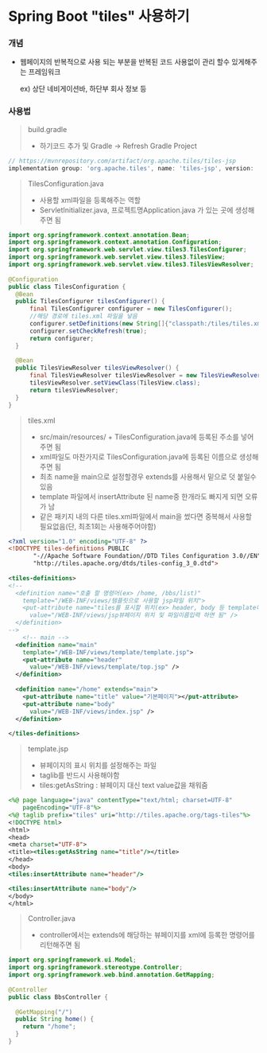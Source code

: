 # Spring Boot "tiles" 사용하기

### 개념

- 웹페이지의 반복적으로 사용 되는 부분을 반복된 코드 사용없이 관리 할수 있게해주는 프레임워크

  ex) 상단 네비게이션바, 하단부 회사 정보 등

### 사용법

> build.gradle
>
> - 하기코드 추가 및 Gradle -> Refresh Gradle Project

```gradle
// https://mvnrepository.com/artifact/org.apache.tiles/tiles-jsp
implementation group: 'org.apache.tiles', name: 'tiles-jsp', version: '3.0.8'
```

> TilesConfiguration.java
>
> - 사용할 xml파일을 등록해주는 역할
> - ServletInitializer.java, 프로젝트명Application.java 가 있는 곳에 생성해주면 됨

```java
import org.springframework.context.annotation.Bean;
import org.springframework.context.annotation.Configuration;
import org.springframework.web.servlet.view.tiles3.TilesConfigurer;
import org.springframework.web.servlet.view.tiles3.TilesView;
import org.springframework.web.servlet.view.tiles3.TilesViewResolver;
 
@Configuration
public class TilesConfiguration {
  @Bean
  public TilesConfigurer tilesConfigurer() {
      final TilesConfigurer configurer = new TilesConfigurer();
      //해당 경로에 tiles.xml 파일을 넣음
      configurer.setDefinitions(new String[]{"classpath:/tiles/tiles.xml"});
      configurer.setCheckRefresh(true);
      return configurer;
  }
 
  @Bean
  public TilesViewResolver tilesViewResolver() {
      final TilesViewResolver tilesViewResolver = new TilesViewResolver();
      tilesViewResolver.setViewClass(TilesView.class);
      return tilesViewResolver;
  }
}
```

> tiles.xml
>
> - src/main/resources/ + TilesConfiguration.java에 등록된 주소를 넣어주면 됨
> - xml파일도 마찬가지로 TilesConfiguration.java에 등록된 이름으로 생성해주면 됨
> - 최초 name을 main으로 설정할경우 extends를 사용해서 밑으로 덧 붙일수 있음
> - template 파일에서 insertAttribute 된 name중 한개라도 빠지게 되면 오류가 남
> - 같은 패키지 내의 다른 tiles.xml파일에서 main을 썼다면 중복해서 사용할 필요없음(단, 최초1회는 사용해주어야함)

```xml
<?xml version="1.0" encoding="UTF-8" ?>
<!DOCTYPE tiles-definitions PUBLIC
       "-//Apache Software Foundation//DTD Tiles Configuration 3.0//EN"
       "http://tiles.apache.org/dtds/tiles-config_3_0.dtd">
 
<tiles-definitions>
<!--
  <definition name="호출 할 명령어(ex> /home, /bbs/list)"
    template="/WEB-INF/views/템플릿으로 사용할 jsp파일 위치">
    <put-attribute name="tiles를 표시할 위치(ex> header, body 등 template에서 작성한 name을 입력하면 됨")
      value="/WEB-INF/views/jsp뷰페이지 위치 및 파일이름입력 하면 됨" />
  </definition>
-->  
    <!-- main -->
  <definition name="main"
    template="/WEB-INF/views/template/template.jsp">
    <put-attribute name="header"
      value="/WEB-INF/views/template/top.jsp" />
  </definition>
    
  <definition name="/home" extends="main">
    <put-attribute name="title" value="기본페이지"></put-attribute>
    <put-attribute name="body"
      value="/WEB-INF/views/index.jsp" />
  </definition>
 
</tiles-definitions>
```

> template.jsp
>
> - 뷰페이지의 표시 위치를 설정해주는 파일
> - taglib를 반드시 사용해야함
> - tiles:getAsString : 뷰페이지 대신 text value값을 채워줌

```jsp
<%@ page language="java" contentType="text/html; charset=UTF-8"
    pageEncoding="UTF-8"%>
<%@ taglib prefix="tiles" uri="http://tiles.apache.org/tags-tiles"%>    
<!DOCTYPE html>
<html>
<head>
<meta charset="UTF-8">
<title><tiles:getAsString name="title"/></title>
</head>
<body>
<tiles:insertAttribute name="header"/>

<tiles:insertAttribute name="body"/>
</body>
</html>
```

> Controller.java
>
> - controller에서는 extends에 해당하는 뷰페이지를 xml에 등록한 명령어를 리턴해주면 됨

```java
import org.springframework.ui.Model;
import org.springframework.stereotype.Controller;
import org.springframework.web.bind.annotation.GetMapping;
 
@Controller
public class BbsController {
  
  @GetMapping("/")
  public String home() {
    return "/home";
  }
}
```

